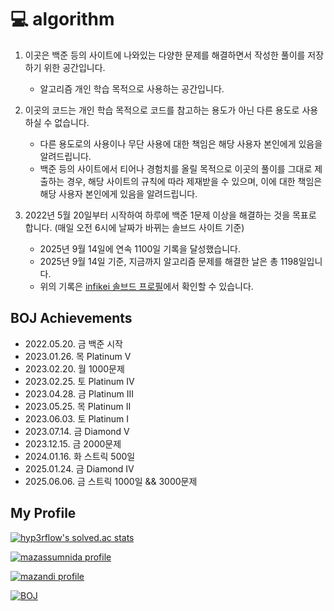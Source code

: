 # 💻 algorithm

1. 이곳은 백준 등의 사이트에 나와있는 다양한 문제를 해결하면서 작성한 풀이를 저장하기 위한 공간입니다.

    - 알고리즘 개인 학습 목적으로 사용하는 공간입니다.

2. 이곳의 코드는 개인 학습 목적으로 코드를 참고하는 용도가 아닌 다른 용도로 사용하실 수 없습니다.

    - 다른 용도로의 사용이나 무단 사용에 대한 책임은 해당 사용자 본인에게 있음을 알려드립니다.
    - 백준 등의 사이트에서 티어나 경험치를 올릴 목적으로 이곳의 풀이를 그대로 제출하는 경우, 해당 사이트의 규칙에 따라 제재받을 수 있으며, 이에 대한 책임은 해당 사용자 본인에게 있음을 알려드립니다.

3. 2022년 5월 20일부터 시작하여 하루에 백준 1문제 이상을 해결하는 것을 목표로 합니다. (매일 오전 6시에 날짜가 바뀌는 솔브드 사이트 기준)

    - 2025년 9월 14일에 연속 1100일 기록을 달성했습니다.
    - 2025년 9월 14일 기준, 지금까지 알고리즘 문제를 해결한 날은 총 1198일입니다.
    - 위의 기록은 [infikei 솔브드 프로필](https://solved.ac/profile/infikei)에서 확인할 수 있습니다.

## BOJ Achievements

- 2022.05.20. 금 백준 시작
- 2023.01.26. 목 Platinum V
- 2023.02.20. 월 1000문제
- 2023.02.25. 토 Platinum IV
- 2023.04.28. 금 Platinum III
- 2023.05.25. 목 Platinum II
- 2023.06.03. 토 Platinum I
- 2023.07.14. 금 Diamond V
- 2023.12.15. 금 2000문제
- 2024.01.16. 화 스트릭 500일
- 2025.01.24. 금 Diamond IV
- 2025.06.06. 금 스트릭 1000일 && 3000문제

## My Profile

[![hyp3rflow's solved.ac stats](https://github-readme-solvedac.hyp3rflow.vercel.app/api/?handle=infikei)](https://solved.ac/profile/infikei)

[![mazassumnida profile](http://mazassumnida.wtf/api/v2/generate_badge?boj=infikei)](https://solved.ac/profile/infikei)

[![mazandi profile](http://mazandi.herokuapp.com/api?handle=infikei&theme=dark)](https://solved.ac/profile/infikei)

[![BOJ](https://bojstat.vulcan.site/infikei)](https://solved.ac/profile/infikei)
